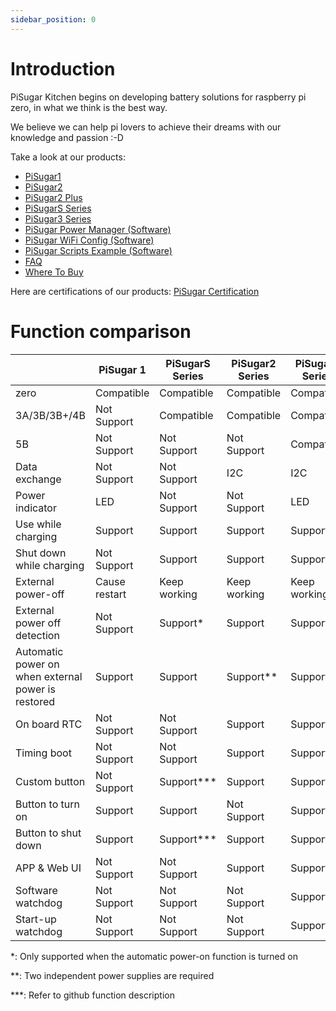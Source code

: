 ```yaml
---
sidebar_position: 0
---
```


# Introduction

PiSugar Kitchen begins on developing battery solutions for raspberry pi zero, in what we think is the best way.

We believe we can help pi lovers to achieve their dreams with our knowledge and passion :-D

Take a look at our products:

* [PiSugar1](./pisugar-1)
* [PiSugar2](./pisugar-2)
* [PiSugar2 Plus](./pisugar-2-plus)
* [PiSugarS Series](./pisugar-s-series)
* [PiSugar3 Series](./pisugar-3-series)
* [PiSugar Power Manager (Software)](./pisugar-power-manager)
* [PiSugar WiFi Config (Software)](./pisugar-wifi-config.md)
* [PiSugar Scripts Example (Software)](https://github.com/PiSugar/pisugar-power-manager-rs/tree/master/scripts)
* [FAQ](./faq)
* [Where To Buy](./where-to-buy)

Here are certifications of our products:
[PiSugar Certification](https://github.com/PiSugar/pisugar-documents)


# Function comparison

|                                                     | PiSugar 1     | PiSugarS Series | PiSugar2 Series | PiSugar3 Series  |
|-----------------------------------------------------|---------------|-----------------|-----------------|------------------|
| zero                                                | Compatible    | Compatible      | Compatible      | Compatible       |
| 3A/3B/3B+/4B                                        | Not Support   | Compatible      | Compatible      | Compatible       |
| 5B                                                  | Not Support   | Not Support     | Not Support     | Compatible       |
| Data exchange                                       | Not Support   | Not Support     | I2C             | I2C              |
| Power indicator                                     | LED           | Not Support     | Not Support     | LED              |
| Use while charging                                  | Support       | Support         | Support         | Support          |
| Shut down while charging                            | Not Support   | Support         | Support         | Support          |
| External power-off                                  | Cause restart | Keep working    | Keep working    | Keep working     |
| External power off detection                        | Not Support   | Support*        | Support         | Support          |
| Automatic power on when external power is restored  | Support       | Support         | Support**       | Support          |
| On board RTC                                        | Not Support   | Not Support     | Support         | Support          |
| Timing boot                                         | Not Support   | Not Support     | Support         | Support          |
| Custom button                                       | Not Support   | Support***      | Support         | Support          |
| Button to turn on                                   | Support       | Support         | Not Support     | Support          |
| Button to shut down                                 | Support       | Support***      | Support         | Support          |
| APP & Web UI                                        | Not Support   | Not Support     | Support         | Support          |
| Software watchdog                                   | Not Support   | Not Support     | Not Support     | Support          |
| Start-up watchdog                                   | Not Support   | Not Support     | Not Support     | Support          |


*: Only supported when the automatic power-on function is turned on

**: Two independent power supplies are required

***: Refer to github function description
